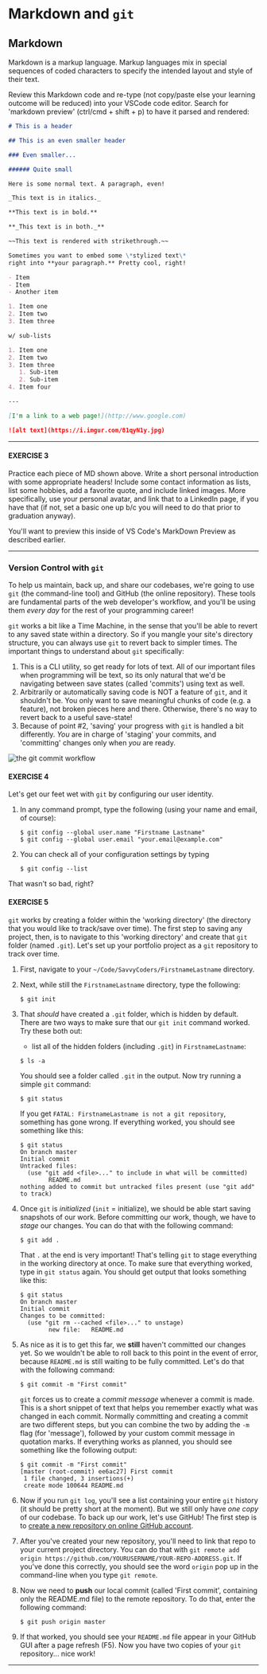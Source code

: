 # Markdown and `git`

## Markdown

Markdown is a markup language. Markup languages mix in special sequences of coded characters to specify the intended layout and style of their text.

Review this Markdown code and re-type (not copy/paste else your learning outcome will be reduced) into your VSCode code editor. Search for 'markdown preview' (ctrl/cmd + shift + p) to have it parsed and rendered:

```markdown
# This is a header

## This is an even smaller header

### Even smaller...

###### Quite small

Here is some normal text. A paragraph, even!

_This text is in italics._

**This text is in bold.**

**_This text is in both._**

~~This text is rendered with strikethrough.~~

Sometimes you want to embed some \*stylized text\*
right into **your paragraph.** Pretty cool, right!

- Item
- Item
- Another item

1. Item one
2. Item two
3. Item three

w/ sub-lists

1. Item one
2. Item two
3. Item three
   1. Sub-item
   2. Sub-item
4. Item four

---

[I'm a link to a web page!](http://www.google.com)

![alt text](https://i.imgur.com/81qyN1y.jpg)
```

---

#### EXERCISE 3

Practice each piece of MD shown above. Write a short personal introduction with some appropriate headers! Include some contact
information as lists, list some hobbies, add a favorite quote, and include linked images. More specifically, use your personal avatar, and link that to a LinkedIn page, if you have that (if not, set a basic one up b/c you will need to do that prior to graduation anyway).

You'll want to preview this inside of VS Code's MarkDown Preview as described earlier.

---

### Version Control with `git`

To help us maintain, back up, and share our codebases, we're going to use `git` (the command-line tool) and GitHub (the online repository). These tools are fundamental parts of the web developer's workflow, and you'll be using them _every day_ for the rest of your programming career!

`git` works a bit like a Time Machine, in the sense that you'll be able to revert to any saved state within a directory. So if you mangle your site's directory structure, you can always use `git` to revert back to simpler times. The important things to understand about `git` specifically:

1. This is a CLI utility, so get ready for lots of text. All of our important files when programming will be text, so its only natural that we'd be navigating between save states (called 'commits') using text as well.
2. Arbitrarily or automatically saving code is NOT a feature of `git`, and it shouldn't be. You only want to save meaningful chunks of code (e.g. a feature), not broken pieces here and there. Otherwise, there's no way to revert back to a useful save-state!
3. Because of point \#2, 'saving' your progress with `git` is handled a bit differently. _You_ are in charge of 'staging' your commits, and 'committing' changes only when _you_ are ready.

![the git commit workflow](https://git-scm.com/images/about/index1@2x.png)

#### EXERCISE 4

Let's get our feet wet with `git` by configuring our user identity.

1. In any command prompt, type the following (using your name and email, of course):

   ```shell
   $ git config --global user.name "Firstname Lastname"
   $ git config --global user.email "your.email@example.com"
   ```

2. You can check all of your configuration settings by typing

   ```shell
   $ git config --list
   ```

That wasn't so bad, right?

#### EXERCISE 5

`git` works by creating a folder within the 'working directory' (the directory that you would like to track/save over time). The first step to saving any project, then, is to navigate to this 'working directory' and create that `git` folder (named `.git`). Let's set up your portfolio project as a `git` repository to track over time.

1. First, navigate to your `~/Code/SavvyCoders/FirstnameLastname` directory.
2. Next, while still the `FirstnameLastname` directory, type the following:

   ```shell
   $ git init
   ```

3. That _should_ have created a `.git` folder, which is hidden by default. There are two ways to make sure that our `git init` command worked. Try these both out:

   - list all of the hidden folders (including `.git`) in `FirstnameLastname`:

   ```shell
   $ ls -a
   ```

   You should see a folder called `.git` in the output.  Now try running a simple `git` command:

   ```shell
   $ git status
   ```

   If you get `FATAL: FirstnameLastname is not a git repository`, something has gone wrong. If everything worked, you should see something like this:

   ```shell
   $ git status
   On branch master
   Initial commit
   Untracked files:
     (use "git add <file>..." to include in what will be committed)
           README.md
   nothing added to commit but untracked files present (use "git add"    to track)
   ```

4. Once `git` is _initialized_ (`init` = initialize), we should be able start saving snapshots of our work. Before committing our work, though, we have to _stage_ our changes. You can do that with the following command:

   ```shell
   $ git add .
   ```

   That `.` at the end is very important! That's telling `git` to stage everything in the working directory at once. To make sure that everything worked, type in `git status` again. You should get output that looks something like this:

   ```shell
   $ git status
   On branch master
   Initial commit
   Changes to be committed:
     (use "git rm --cached <file>..." to unstage)
           new file:   README.md
   ```

5. As nice as it is to get this far, we **still** haven't committed our changes yet. So we wouldn't be able to roll back to this point in the event of error, because `README.md` is still waiting to be fully committed. Let's do that with the following command:

   ```shell
   $ git commit -m "First commit"
   ```

   `git` forces us to create a _commit message_ whenever a commit is made. This is a short snippet of text that helps you remember exactly what was changed in each commit. Normally committing and creating a commit are two different steps, but you can combine the two by adding the `-m` flag (for 'message'), followed by your custom commit message in quotation marks. If everything works as planned, you should see something like the following output:

   ```shell
   $ git commit -m "First commit"
   [master (root-commit) ee6ac27] First commit
    1 file changed, 3 insertions(+)
    create mode 100644 README.md
   ```

6. Now if you run `git log`, you'll see a list containing your entire `git` history (it should be pretty short at the moment). But we still only have _one copy_ of our codebase. To back up our work, let's use GitHub! The first step is to [create a new repository on online GitHub account](https://help.github.com/articles/create-a-repo/).
7. After you've created your new repository, you'll need to link that repo to your current project directory. You can do that with `git remote add origin https://github.com/YOURUSERNAME/YOUR-REPO-ADDRESS.git`. If you've done this correctly, you should see the word `origin` pop up in the command-line when you type `git remote`.
8. Now we need to **push** our local commit (called 'First commit', containing only the README.md file) to the remote repository. To do that, enter the following command:

   ```shell
   $ git push origin master
   ```

9. If that worked, you should see your `README.md` file appear in your GitHub GUI after a page refresh (F5). Now you have two copies of your `git` repository... nice work!

---